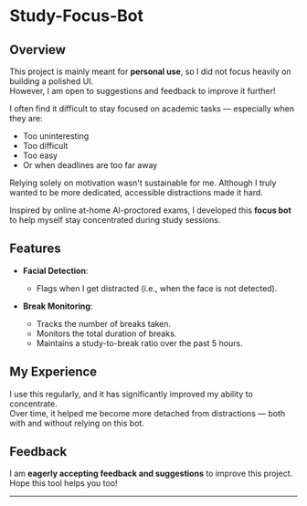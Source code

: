# Study-Focus-Bot

## Overview
This project is mainly meant for **personal use**, so I did not focus heavily on building a polished UI.  
However, I am open to suggestions and feedback to improve it further!

I often find it difficult to stay focused on academic tasks — especially when they are:
- Too uninteresting
- Too difficult
- Too easy
- Or when deadlines are too far away

Relying solely on motivation wasn't sustainable for me. Although I truly wanted to be more dedicated, accessible distractions made it hard.

Inspired by online at-home AI-proctored exams, I developed this **focus bot** to help myself stay concentrated during study sessions.

## Features
- **Facial Detection**:
  - Flags when I get distracted (i.e., when the face is not detected).
  
- **Break Monitoring**:
  - Tracks the number of breaks taken.
  - Monitors the total duration of breaks.
  - Maintains a study-to-break ratio over the past 5 hours.

## My Experience
I use this regularly, and it has significantly improved my ability to concentrate.  
Over time, it helped me become more detached from distractions — both with and without relying on this bot.

## Feedback
I am **eagerly accepting feedback and suggestions** to improve this project.  
Hope this tool helps you too!

---
